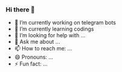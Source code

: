 ### Hi there 👋


- 🔭 I’m currently working on telegram bots
- 🌱 I’m currently learning codings
- 🤔 I’m looking for help with ...
- 💬 Ask me about ...
- 📫 How to reach me: ...
- 😄 Pronouns: ...
- ⚡ Fun fact: ...

